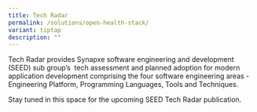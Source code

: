 ```yaml
---
title: Tech Radar
permalink: /solutions/open-health-stack/
variant: tiptap
description: ""
---
```

<p>Tech Radar provides Synapxe software engineering and development (SEED)
sub group’s &nbsp;tech assessment and planned adoption for modern application
development comprising the four software engineering areas - Engineering
Platform, Programming Languages, Tools and Techniques.</p>
<p>Stay tuned in this space for the upcoming SEED Tech Radar publication.</p>
<p></p>